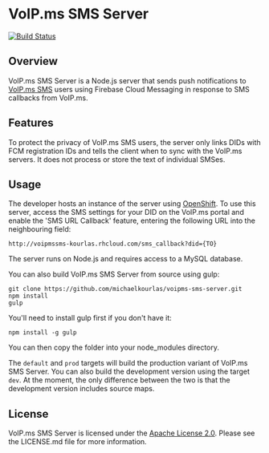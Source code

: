# VoIP.ms SMS Server #

[![Build Status](https://travis-ci.org/michaelkourlas/node-js2xmlparser.svg?branch=master)](https://travis-ci.org/michaelkourlas/node-js2xmlparser)

## Overview ##

VoIP.ms SMS Server is a Node.js server that sends push notifications to 
[VoIP.ms SMS](https://github.com/michaelkourlas/voipms-sms-client) users using 
Firebase Cloud Messaging in response to SMS callbacks from VoIP.ms.

## Features ##

To protect the privacy of VoIP.ms SMS users, the server only links DIDs with 
FCM registration IDs and tells the client when to sync with the VoIP.ms servers.
It does not process or store the text of individual SMSes.

## Usage ##

The developer hosts an instance of the server using 
[OpenShift](https://voipmssms-kourlas.rhcloud.com/). To use this server, access 
the SMS settings for your DID on the VoIP.ms portal and enable the 'SMS URL 
Callback' feature, entering the following URL into the neighbouring field:

    http://voipmssms-kourlas.rhcloud.com/sms_callback?did={TO}
    
The server runs on Node.js and requires access to a MySQL database.

You can also build VoIP.ms SMS Server from source using gulp:

```
git clone https://github.com/michaelkourlas/voipms-sms-server.git
npm install
gulp
```

You'll need to install gulp first if you don't have it:

```
npm install -g gulp
```

You can then copy the folder into your node_modules directory.

The `default` and `prod` targets will build the production variant of VoIP.ms 
SMS Server. You can also build the development version using the target `dev`.
At the moment, the only difference between the two is that the development 
version includes source maps.

## License ##

VoIP.ms SMS Server is licensed under the [Apache License 2.0](http://www.apache.org/licenses/LICENSE-2.0).
Please see the LICENSE.md file for more information.
